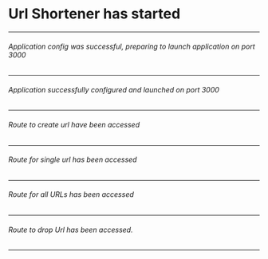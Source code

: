 # Url Shortener has started
---
###### Application config was successful, preparing to launch application on port 3000
---
###### Application successfully configured and launched on port 3000
---
###### Route to create url have been accessed
---
###### Route for single url has been accessed
---
###### Route for all URLs has been accessed
---
###### Route to drop Url has been accessed.
---